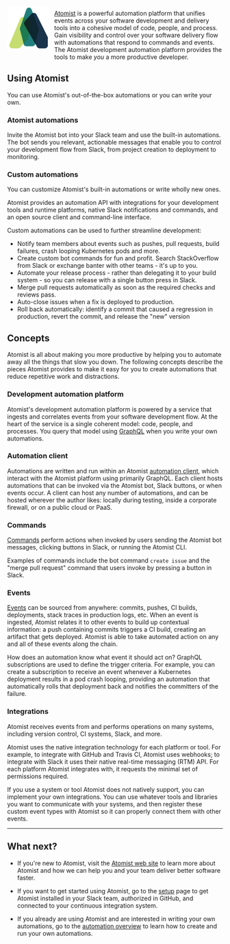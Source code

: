 <img style="float:left; margin-top:7px; margin-right:10px; margin-bottom:10px; margin-left:0px;" src="img/atomist-logo.png" height="100px" width="100px" alt="Atomist logo"/>

[Atomist][www] is a powerful automation platform that unifies events
across your software development and delivery tools into a cohesive
model of code, people, and process.  Gain visibility and control over
your software delivery flow with automations that respond to commands
and events.  The Atomist development automation platform provides the
tools to make _you_ a more productive developer.

[www]: https://www.atomist.com (Atomist)

## Using Atomist

You can use Atomist's out-of-the-box automations or you can
write your own.

### Atomist automations

Invite the Atomist bot into your Slack team and use the built-in
automations.  The bot sends you relevant, actionable messages that
enable you to control your development flow from Slack, from project
creation to deployment to monitoring.

### Custom automations

You can customize Atomist's built-in automations or write wholly new
ones.

Atomist provides an automation API with integrations for your
development tools and runtime platforms, native Slack notifications
and commands, and an open source client and command-line interface.

Custom automations can be used to further streamline development:

-   Notify team members about events such as pushes, pull requests,
    build failures, crash looping Kubernetes pods and more.
-   Create custom bot commands for fun and profit. Search
    StackOverflow from Slack or exchange banter with other teams -
    it's up to you.
-   Automate your release process - rather than delegating it to your
    build system - so you can release with a single button press in
    Slack.
-   Merge pull requests automatically as soon as the required checks
    and reviews pass.
-   Auto-close issues when a fix is deployed to production.
-   Roll back automatically: identify a commit that caused a
    regression in production, revert the commit, and release the "new"
    version

## Concepts

Atomist is all about making you more productive by helping you to
automate away all the things that slow you down.  The following
concepts describe the pieces Atomist provides to make it easy for you
to create automations that reduce repetitive work and distractions.

### Development automation platform

Atomist's development automation platform is powered by a service that
ingests and correlates events from your software development flow.  At
the heart of the service is a single coherent model: code, people, and
processes.  You query that model using [GraphQL][gql] when you write
your own automations.

[gql]: http://graphql.org/ (GraphQL)

### Automation client

Automations are written and run within an
Atomist [automation client][client], which interact with the Atomist
platform using primarily GraphQL.  Each client hosts automations that
can be invoked via the Atomist bot, Slack buttons, or when events
occur.  A client can host any number of automations, and can be hosted
wherever the author likes: locally during testing, inside a corporate
firewall, or on a public cloud or PaaS.

[client]: developer/client.md (Atomist Automation Client)

### Commands

[Commands][command] perform actions when invoked by users sending the
Atomist bot messages, clicking buttons in Slack, or running the
Atomist CLI.

Examples of commands include the bot command `create issue` and the
"merge pull request" command that users invoke by pressing a button in
Slack.

[command]: developer/commands.md (Commands)

### Events

[Events][event] can be sourced from anywhere: commits, pushes, CI
builds, deployments, stack traces in production logs, etc.  When an
event is ingested, Atomist relates it to other events to build up
contextual information: a push containing commits triggers a CI build,
creating an artifact that gets deployed.  Atomist is able to take
automated action on any and all of these events along the chain.

How does an automation know what event it should act on?  GraphQL
subscriptions are used to define the trigger criteria.  For example,
you can create a subscription to receive an event whenever a
Kubernetes deployment results in a pod crash looping, providing an
automation that automatically rolls that deployment back and notifies
the committers of the failure.

[event]: developer/events.md (Events)

### Integrations

Atomist receives events from and performs operations on many systems,
including version control, CI systems, Slack, and more.

Atomist uses the native integration technology for each platform or
tool.  For example, to integrate with GitHub and Travis CI, Atomist
uses webhooks; to integrate with Slack it uses their native real-time
messaging (RTM) API.  For each platform Atomist integrates with, it
requests the minimal set of permissions required.

If you use a system or tool Atomist does not natively support, you can
implement your own integrations.  You can use whatever tools and
libraries you want to communicate with your systems, and then register
these custom event types with Atomist so it can properly connect them
with other events.

---

## What next?

-   If you're new to Atomist, visit the [Atomist web site][www] to
    learn more about Atomist and how we can help you and your team
    deliver better software faster.

-   If you want to get started using Atomist, go to the [setup][] page
    to get Atomist installed in your Slack team, authorized in GitHub,
    and connected to your continuous integration system.

-   If you already are using Atomist and are interested in writing
    your own automations, go to the [automation overview][auto-over]
    to learn how to create and run your own automations.

[setup]: user/index.md (Atomist Setup)
[auto-over]: developer/index.md (Atomist Automations)
